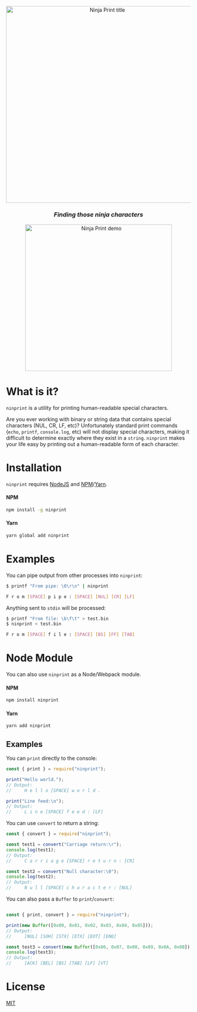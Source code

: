 <div align="center">
	<img alt="Ninja Print title" src="https://secure.servalldatasystems.com/servall_dev_files/ninja-print/ninja-print.png" width="536.5px">
	<h3><em>Finding those ninja characters</em></h3>
	<img alt="Ninja Print demo" src="https://secure.servalldatasystems.com/servall_dev_files/ninja-print/ninja-print.gif" width="400px">
</div>

# What is it?

`ninprint` is a utility for printing human-readable special characters.

Are you ever working with binary or string data that contains special characters (NUL, CR, LF, etc)? Unfortunately standard print commands (`echo`, `printf`, `console.log`, etc) will not display special characters, making it difficult to determine exactly where they exist in a `string`. `ninprint` makes your life easy by printing out a human-readable form of each character.

# Installation

`ninprint` requires [NodeJS](https://nodejs.org) and [NPM](https://www.npmjs.com)/[Yarn](https://yarnpkg.com).

#### NPM
```bash
npm install -g ninprint
```
#### Yarn

```bash
yarn global add ninprint
```

# Examples

You can pipe output from other processes into `ninprint`:
```bash
$ printf "From pipe: \0\r\n" | ninprint

F r o m [SPACE] p i p e : [SPACE] [NUL] [CR] [LF]
```

Anything sent to `stdin` will be processed:
```bash
$ printf "From file: \b\f\t" > test.bin
$ ninprint < test.bin

F r o m [SPACE] f i l e : [SPACE] [BS] [FF] [TAB]
```

# Node Module
You can also use `ninprint` as a Node/Webpack module.

#### NPM
```bash
npm install ninprint
```
#### Yarn

```bash
yarn add ninprint
```

## Examples

You can `print` directly to the console:

```javascript
const { print } = require("ninprint");

print("Hello world.");
// Output:
//     H e l l o [SPACE] w o r l d .

print("Line feed:\n");
// Output:
//     L i n e [SPACE] f e e d : [LF]
```

You can use `convert` to return a string:

```javascript
const { convert } = require("ninprint");

const test1 = convert("Carriage return:\r");
console.log(test1);
// Output:
//     C a r r i a g e [SPACE] r e t u r n : [CR]

const test2 = convert("Null character:\0");
console.log(test2);
// Output:
//     N u l l [SPACE] c h a r a c t e r : [NUL]
```

You can also pass a `Buffer` to `print`/`convert`:

```javascript

const { print, convert } = require("ninprint");

print(new Buffer([0x00, 0x01, 0x02, 0x03, 0x04, 0x05]));
// Output:
//     [NUL] [SOH] [STX] [ETX] [EOT] [ENQ]

const test3 = convert(new Buffer([0x06, 0x07, 0x08, 0x09, 0x0A, 0x0B]));
console.log(test3);
// Output:
//     [ACK] [BEL] [BS] [TAB] [LF] [VT]
```

# License
[MIT](LICENSE)
